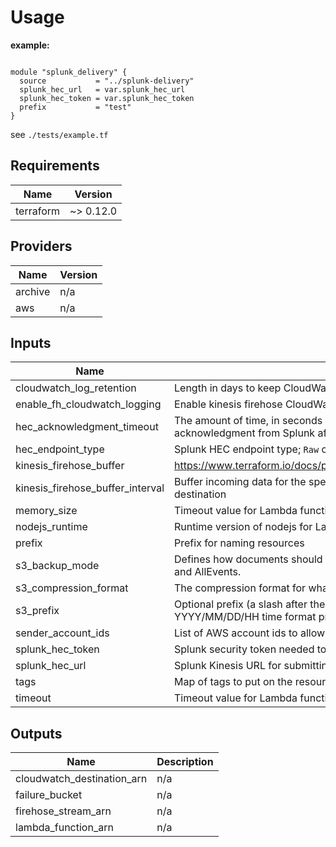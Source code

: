 # Usage
__example:__
```

module "splunk_delivery" {
  source           = "../splunk-delivery"
  splunk_hec_url   = var.splunk_hec_url
  splunk_hec_token = var.splunk_hec_token
  prefix           = "test"
}
```

see `./tests/example.tf`

## Requirements

| Name | Version |
|------|---------|
| terraform | ~> 0.12.0 |

## Providers

| Name | Version |
|------|---------|
| archive | n/a |
| aws | n/a |

## Inputs

| Name | Description | Type | Default | Required |
|------|-------------|------|---------|:--------:|
| cloudwatch\_log\_retention | Length in days to keep CloudWatch logs of Kinesis Firehose | `number` | `30` | no |
| enable\_fh\_cloudwatch\_logging | Enable kinesis firehose CloudWatch logging. (It only logs errors) | `bool` | `true` | no |
| hec\_acknowledgment\_timeout | The amount of time, in seconds between 180 and 600, that Kinesis Firehose waits to receive an acknowledgment from Splunk after it sends it data. | `number` | `300` | no |
| hec\_endpoint\_type | Splunk HEC endpoint type; `Raw` or `Event` | `string` | `"Raw"` | no |
| kinesis\_firehose\_buffer | https://www.terraform.io/docs/providers/aws/r/kinesis_firehose_delivery_stream.html#buffer_size | `number` | `5` | no |
| kinesis\_firehose\_buffer\_interval | Buffer incoming data for the specified period of time, in seconds, before delivering it to the destination | `number` | `300` | no |
| memory\_size | Timeout value for Lambda function | `number` | `256` | no |
| nodejs\_runtime | Runtime version of nodejs for Lambda function | `string` | `"nodejs12.x"` | no |
| prefix | Prefix for naming resources | `string` | `"splunk-test"` | no |
| s3\_backup\_mode | Defines how documents should be delivered to Amazon S3. Valid values are FailedEventsOnly and AllEvents. | `string` | `"FailedEventsOnly"` | no |
| s3\_compression\_format | The compression format for what the Kinesis Firehose puts in the s3 bucket | `string` | `"GZIP"` | no |
| s3\_prefix | Optional prefix (a slash after the prefix will show up as a folder in the s3 bucket).  The YYYY/MM/DD/HH time format prefix is automatically used for delivered S3 files. | `string` | `"kinesis-firehose/"` | no |
| sender\_account\_ids | List of AWS account ids to allow subscription to cloudwatch destination. | `list` | `[]` | no |
| splunk\_hec\_token | Splunk security token needed to submit data to Splunk | `any` | n/a | yes |
| splunk\_hec\_url | Splunk Kinesis URL for submitting CloudWatch logs to splunk | `any` | n/a | yes |
| tags | Map of tags to put on the resource | `map(string)` | `{}` | no |
| timeout | Timeout value for Lambda function | `number` | `300` | no |

## Outputs

| Name | Description |
|------|-------------|
| cloudwatch\_destination\_arn | n/a |
| failure\_bucket | n/a |
| firehose\_stream\_arn | n/a |
| lambda\_function\_arn | n/a |
